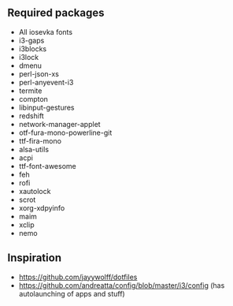 ## Required packages

- All iosevka fonts
- i3-gaps
- i3blocks
- i3lock
- dmenu
- perl-json-xs
- perl-anyevent-i3
- termite
- compton
- libinput-gestures
- redshift
- network-manager-applet
- otf-fura-mono-powerline-git
- ttf-fira-mono
- alsa-utils
- acpi
- ttf-font-awesome
- feh
- rofi
- xautolock
- scrot
- xorg-xdpyinfo
- maim
- xclip
- nemo

## Inspiration

- https://github.com/jayywolff/dotfiles
- https://github.com/andreatta/config/blob/master/i3/config (has autolaunching of apps and stuff)
